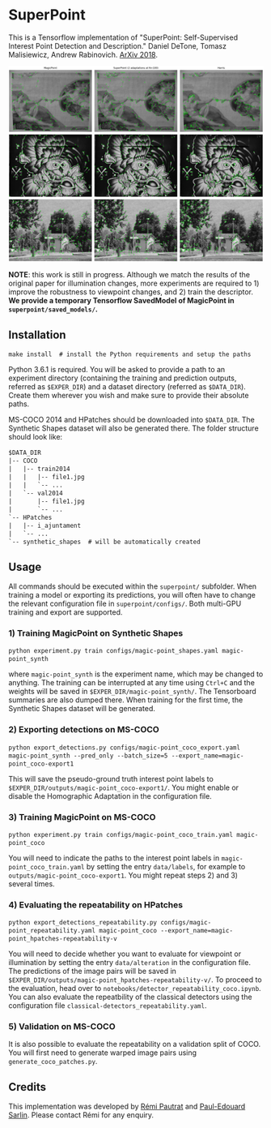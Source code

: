 # SuperPoint

This is a Tensorflow implementation of  "SuperPoint: Self-Supervised Interest Point Detection and Description." Daniel DeTone, Tomasz Malisiewicz, Andrew Rabinovich. [ArXiv 2018](https://arxiv.org/abs/1712.07629).

![hp-v_200](doc/hp-v_200.png)
![hp-v_235](doc/hp-v_235.png)
![hp-v_280](doc/hp-v_280.png)

**NOTE**: this work is still in progress. Although we match the results of the original paper for illumination changes, more experiments are required to 1) improve the robustness to viewpoint changes, and 2) train the descriptor. **We provide a temporary Tensorflow SavedModel of MagicPoint in `superpoint/saved_models/`.**

## Installation

```shell
make install  # install the Python requirements and setup the paths
```
Python 3.6.1 is required. You will be asked to provide a path to an experiment directory (containing the training and prediction outputs, referred as `$EXPER_DIR`) and a dataset directory (referred as `$DATA_DIR`). Create them wherever you wish and make sure to provide their absolute paths.

MS-COCO 2014 and HPatches should be downloaded into `$DATA_DIR`. The Synthetic Shapes dataset will also be generated there. The folder structure should look like:
```
$DATA_DIR
|-- COCO
|   |-- train2014
|   |   |-- file1.jpg
|   |   `-- ...
|   `-- val2014
|       |-- file1.jpg
|       `-- ...
`-- HPatches
|   |-- i_ajuntament
|   `-- ...
`-- synthetic_shapes  # will be automatically created
```

## Usage
All commands should be executed within the `superpoint/` subfolder. When training a model or exporting its predictions, you will often have to change the relevant configuration file in `superpoint/configs/`. Both multi-GPU training and export are supported.

### 1) Training MagicPoint on Synthetic Shapes
```
python experiment.py train configs/magic-point_shapes.yaml magic-point_synth
```
where `magic-point_synth` is the experiment name, which may be changed to anything. The training can be interrupted at any time using `Ctrl+C` and the weights will be saved in `$EXPER_DIR/magic-point_synth/`. The Tensorboard summaries are also dumped there. When training for the first time, the Synthetic Shapes dataset will be generated.

### 2) Exporting detections on MS-COCO

```
python export_detections.py configs/magic-point_coco_export.yaml magic-point_synth --pred_only --batch_size=5 --export_name=magic-point_coco-export1
```
This will save the pseudo-ground truth interest point labels to `$EXPER_DIR/outputs/magic-point_coco-export1/`. You might enable or disable the Homographic Adaptation in the configuration file.

### 3) Training MagicPoint on MS-COCO
```
python experiment.py train configs/magic-point_coco_train.yaml magic-point_coco
```
You will need to indicate the paths to the interest point labels in `magic-point_coco_train.yaml` by setting the entry `data/labels`, for example to `outputs/magic-point_coco-export1`. You might repeat steps 2) and 3) several times.

### 4) Evaluating the repeatability on HPatches
```
python export_detections_repeatability.py configs/magic-point_repeatability.yaml magic-point_coco --export_name=magic-point_hpatches-repeatability-v
```
You will need to decide whether you want to evaluate for viewpoint or illumination by setting the entry `data/alteration` in the configuration file. The predictions of the image pairs will be saved in `$EXPER_DIR/outputs/magic-point_hpatches-repeatability-v/`. To proceed to the evaluation, head over to `notebooks/detector_repeatability_coco.ipynb`. You can also evaluate the repeatbility of the classical detectors using the configuration file `classical-detectors_repeatability.yaml`.

### 5) Validation on MS-COCO
It is also possible to evaluate the repeatability on a validation split of COCO. You will first need to generate warped image pairs using `generate_coco_patches.py`.

## Credits
This implementation was developed by [Rémi Pautrat](https://github.com/rpautrat) and [Paul-Edouard Sarlin](https://github.com/Skydes). Please contact Rémi for any enquiry.

